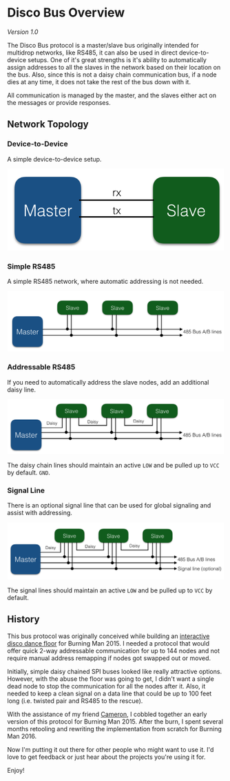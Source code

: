 # Disco Bus Overview

_Version 1.0_

The Disco Bus protocol is a master/slave bus originally intended for multidrop networks, like RS485,
it can also be used in direct device-to-device setups. One of it's great strengths is
it's ability to automatically assign addresses to all the slaves in the network based on
their location on the bus. Also, since this is not a daisy chain communication bus, if
a node dies at any time, it does not take the rest of the bus down with it.

All communication is managed by the master, and the slaves either act on the messages or
provide responses.

## Network Topology

### Device-to-Device

A simple device-to-device setup.

![Simple Device-to-Device](../images/d2d.png?raw=true)

### Simple RS485

A simple RS485 network, where automatic addressing is not needed.

![Simple RS485](../images/rs485-simple.png?raw=true)

### Addressable RS485

If you need to automatically address the slave nodes, add an additional daisy line.

![RS485 with Daisy](../images/rs485-daisy.png?raw=true)

The daisy chain lines should maintain an active `LOW` and be pulled up to `VCC` by default. 
`GND`.

### Signal Line

There is an optional signal line that can be used for global signaling and assist with addressing.

![RS485 with Daisy](../images/rs485-signal.png?raw=true)

The signal lines should maintain an active `LOW` and be pulled up to `VCC` by default.

## History

This bus protocol was originally conceived while building an [interactive disco dance floor](hackaday.io/project/4209-interactive-disco-dance-floor)
for Burning Man 2015. I needed a protocol that would offer quick 2-way addressable communication for up 
to 144 nodes and not require manual address remapping if nodes got swapped out or moved.

Initially, simple daisy chained SPI buses looked like really attractive options. However, with 
the abuse the floor was going to get, I didn't want a single dead node to stop the communication 
for all the nodes after it. Also, it needed to keep a clean signal on a data line that could
be up to 100 feet long (i.e. twisted pair and RS485 to the rescue).

With the assistance of my friend [Cameron](github.com/cinderblock/), I cobbled together an early version
of this protocol for Burning Man 2015. After the burn, I spent several months retooling and rewriting the
implementation from scratch for Burning Man 2016.

Now I'm putting it out there for other people who might want to use it. I'd love to get feedback
or just hear about the projects you're using it for.

Enjoy!
